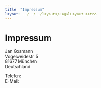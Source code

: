 ```yaml
---
title: "Impressum"
layout: ../../../layouts/LegalLayout.astro
---
```


# Impressum

Jan Gosmann<br>
Vogelweidestr. 5<br>
81677 München<br>
Deutschland

Telefon: <span class="crypted-phone" data-country="+49" data-area="174"
  data-block0="3588" data-block1="307"></span><br>
E-Mail: <a href="#" class="crypted-email" data-name="contact" data-domain="jgosmann"
  data-tld="de"></a>
